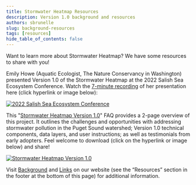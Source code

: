 ```yaml
---
title: Stormwater Heatmap Resources
description: Version 1.0 background and resources
authors: sbrunelle
slug: background-resources
tags: [resources]
hide_table_of_contents: false
---
```


Want to learn more about Stormwater Heatmap? We have some resources to share with you! 

Emily Howe (Aquatic Ecologist, The Nature Conservancy in Washington) presented Version 1.0 of the Stormwater Heatmap at the 2022 Salish Sea Ecosystem Conference. Watch the [7-minute recording](https://tnc.box.com/s/yp2jlamauehimz2lhnrkz1p6qt68dvdo) of her presentation here (click hyperlink or image below):

[![2022 Salish Sea Ecosystem Conference](https://i.imgur.com/6CH82Hg.png)](https://tnc.box.com/s/yp2jlamauehimz2lhnrkz1p6qt68dvdo)

This "[Stormwater Heatmap Version 1.0](https://tnc.box.com/shared/static/mwhg63ge8ii062bra30ubymfpe2mt118.pdf)" FAQ provides a 2-page overview of this project. It outlines the challenges and opportunities with addressing stormwater pollution in the Puget Sound watershed; Version 1.0 technical components, data layers, and user instructions; as well as testimonials from early adopters. Feel welcome to download (click on the hyperlink or image below) and share!

[![Stormwater Heatmap Version 1.0](https://i.imgur.com/NoxrG6h.png)](https://tnc.box.com/shared/static/mwhg63ge8ii062bra30ubymfpe2mt118.pdf)

Visit [Background](https://www.stormwaterheatmap.org/about_stormwater) and [Links](https://www.stormwaterheatmap.org/docs/links) on our website (see the “Resources” section in the footer at the bottom of this page) for additional information.

